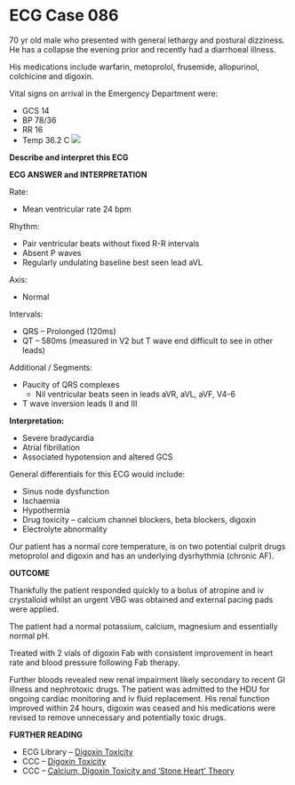 # ECG Case 086


70 yr old male who presented with general lethargy and postural dizziness. He has a collapse the evening prior and recently had a diarrhoeal illness.


His medications include warfarin, metoprolol, frusemide, allopurinol, colchicine and digoxin.


Vital signs on arrival in the Emergency Department were:

- GCS 14 
- BP 78/36 
- RR 16
- Temp 36.2 C
![](https://litfl.com/wp-content/uploads/2018/08/ECG-Case-086-LITFL-Top-100-EKG.jpeg)



**Describe and interpret this ECG** 

**ECG ANSWER and INTERPRETATION** 


Rate:


- Mean ventricular rate 24 bpm


Rhythm: 

- Pair ventricular beats without fixed R-R intervals 
- Absent P waves
- Regularly undulating baseline best seen lead aVL


Axis:


- Normal


Intervals:


- QRS – Prolonged (120ms)
- QT – 580ms (measured in V2 but T wave end difficult to see in other leads)


Additional / Segments:

- Paucity of QRS complexes
	- Nil ventricular beats seen in leads aVR, aVL, aVF, V4-6
- T wave inversion leads II and III



**Interpretation:** 

- Severe bradycardia 
- Atrial fibrillation
- Associated hypotension and altered GCS


General differentials for this ECG would include:

- Sinus node dysfunction
- Ischaemia
- Hypothermia
- Drug toxicity – calcium channel blockers, beta blockers, digoxin
- Electrolyte abnormality


Our patient has a normal core temperature, is on two potential culprit drugs metoprolol and digoxin and has an underlying dysrhythmia (chronic AF). 

**OUTCOME** 


Thankfully the patient responded quickly to a bolus of atropine and iv crystalloid whilst an urgent VBG was obtained and external pacing pads were applied. 


The patient had a normal potassium, calcium, magnesium and essentially normal pH. 


Treated with 2 vials of digoxin Fab with consistent improvement in heart rate and blood pressure following Fab therapy.


Further bloods revealed new renal impairment likely secondary to recent GI illness and nephrotoxic drugs. The patient was admitted to the HDU for ongoing cardiac monitoring and iv fluid replacement. His renal function improved within 24 hours, digoxin was ceased and his medications were revised to remove unnecessary and potentially toxic drugs.

**FURTHER READING** 

- ECG Library – [Digoxin Toxicity](https://litfl.com/digoxin-toxicity-ecg-library/)
- CCC – [Digoxin Toxicity](https://litfl.com/digoxin-toxicity-ccc/)
- CCC – [Calcium, Digoxin Toxicity and ‘Stone Heart’ Theory](https://litfl.com/calcium-digoxin-toxicity-and-stone-heart-theory/)

